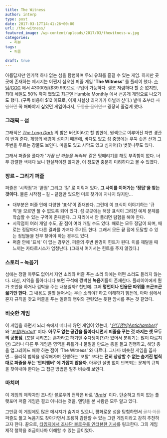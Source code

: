 ```yaml
---
title: The Witness
author: interp
type: post
date: 2017-03-17T14:41:26+00:00
url: /the-witness/
featured_image: /wp-content/uploads/2017/03/thewitness-w.jpg
categories:
  - 리뷰
tags:
  - 퍼즐

draft: true
---
```

아름답지만 인기척 하나 없는 섬을 탐험하며 두뇌 유희를 즐길 수 있는 게임. 하지만 곳곳에 존재하는 메시지는 어쩐지 심오한 퍼즐 게임 **'The Witness'** 를 플레이 했다. [스팀][1]/[GOG][2] 에서 43000원($39.99)으로 구입이 가능하다. 결코 저렴하다 할 순 없지만, 최대 세일도 50% 까지 했었고 최근엔 Humble Monthly 에서 선공개 게임으로 나오기도 했다. (구독 비용이 $12 이므로, 이게 사실상 최저가가 아닐까 싶다.) 발매 초부터 <span style="color: #999999;"><del>세일하면</del></span> 꼭 해봐야지 싶었던 게임이라서, <span style="color: #999999;"><del>두통을 끌어안고</del></span> 굉장히 즐겁게 했다.

### 그래픽 &#8211; 섬

그래픽은 [_The Long Dark_][3] 의 밝은 버전이라고 할 법한데, 원색으로 이루어진 자연 경관이 반겨 준다. 게임의 배경이 섬이기 때문에, 바다도 있고 섬 중앙에는 우뚝 솟은 산과 그 주변을 두르는 강물도 보인다. 마을도 있고 사막도 있고 심지어(?) 벚꽃나무도 있다.

그래서 퍼즐을 풀다가 '_가끔 난 하늘을 바라봐_' 같은 멍때리기를 해도 부족함이 없다. 너무 강렬한 색채다 보니 현실적이진 않지만, 이 정도면 충분히 미려하다고 볼 수 있겠다.

### 장르 &#8211; 그리기 퍼즐

퍼즐은 '시작점'과 '끝점' 그리고 '길' 로 이뤄져 있다. **그 사이를 이어가는 '정답'을 찾는 것이다.** 물론 시작점 &#8211; 길 &#8211; 끝점만 있으면 미로 찾기에 지나지 않지만&#8230;

  * 대부분은 퍼즐 안에 다양한 '표식'이 존재한다. 그런데 이 표식이 이야기하는 '규칙'을 모르면 풀 수 없도록 되어 있다. 섬 곳곳에는 해당 표식이 그려진 예제 문제를 학습할 수 있는 구역이 존재한다. 그 자리에서 안 풀리면 탐험을 해야 한다.
  * 시작점이 여러 개일 수도, 끝 점이 여러 개일 수도 있다. 때로는 모두 정답이 되며, 때로는 정답마다 다른 결과를 가져다 주기도 한다. 그래서 모든 끝 점에 도달할 수 있는 정답들을 전부 찾아야 하는 경우도 있다.
  * 퍼즐 안에 '표식' 이 없는 경우엔, 퍼즐의 주변 환경이 힌트가 된다. 이를 깨달을 때 느끼는 카타르시스가 엄청난다. (그래서 여기서는 힌트를 주지 않겠다.)

### 스토리 &#8211; 녹음기

섬에는 정말 아무도 없어서 자연 소리와 퍼즐 푸는 소리 외에는 어떤 소리도 들리지 않는다. 대신, 지역을 돌아다니다 보면 구석에 짱박힌 **녹음기**들이 존재한다. 플레이어에게 뭔가 조언을 하거나 겁박을 주는 내용일까? 천만에. **그저 명언이나 인용문 따위를 조곤조곤 읊기만 한다.** 그 내용도 얼핏 들어서는 무슨 소리야? 하고 이해하기 힘든데, 아마 섬에서 혼자 규칙을 찾고 퍼즐을 푸는 일련의 행위와 관련있는 듯한 암시를 주는 것 같았다.

### 비슷한 게임

이 게임을 하면서 뇌리 속에서 떠나지 않던 게임이 있는데, '_[안티챔버(Antichamber)][4]_' 와 '_[포탈(Portal)][5]_' 이다. **아무도 없는 공간을 돌아다니면서 퍼즐을 푸는 것 까지는 셋 모두의 공통점**. (포탈 시리즈는 혼자라고 하기엔 수다쟁이(?)가 있어서 분위기는 많이 다르지만) 그러나 다른 두 게임은 영역을 뒤틀거나 물질을 만드는 총을 들고 진행하고, 해당 총을 업그레이드 해야 하는 점이 'The Witness' 와 다르다. 그나마 비슷한 게임을 꼽자면&#8230; 물리적 법칙을 생각해가며 진행하는 '포탈' 보다는 **전혀 상상할 수 없는 숨겨진 법칙대로 퍼즐을 푸는 '안티챔버' 에 가깝지 않을까**. 아무런 설명 없이 반복되는 문제의 규칙을 찾아내야 한다는 그 접근 방법은 얼추 비슷해 보인다.

### 마치며

이 게임의 제작자인 조나단 블로우의 전작은 바로 '[_Braid_][6]' 이다. 단순하고 의미 없는 플랫포머 퍼즐 게임은 결코 아니라는 것을, 엔딩을 본 사람은 모두 알고 있다.

그만큼 이 게임에도 많은 메시지가 숨겨져 있으니, 평화로운 섬을 탐험하면서 <span style="color: #999999;"><del>골치 아픈</del></span> 퍼즐도 풀고 녹음기도 찾아가면서 조용히 감탄할 수 있는 그런 게임이라고 감히 추천하고자 한다. 끝으로, [타임지에서 조나단 블로우를 인터뷰한 기사][7]를 링크한다. 그의 게임 제작 철학을 조금이나마 이해할 수 있는 글이었다.

 [1]: http://store.steampowered.com/app/210970/
 [2]: https://www.gog.com/game/the_witness
 [3]: http://store.steampowered.com/app/305620/
 [4]: http://store.steampowered.com/app/219890/
 [5]: http://store.steampowered.com/app/400/
 [6]: http://store.steampowered.com/app/26800/
 [7]: http://time.com/4355763/the-witness-jonathan-blow-interview/
